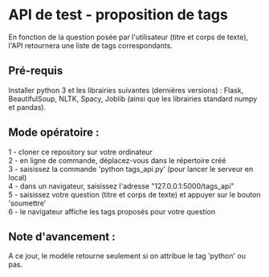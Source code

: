 # API de test - proposition de tags   
En fonction de la question posée par l'utilisateur (titre et corps de texte), l'API retournera une liste de tags correspondants.  
  
## Pré-requis  
Installer python 3 et les librairies suivantes (dernières versions) : Flask, BeautifulSoup, NLTK, Spacy, Joblib (ainsi que les librairies standard numpy et pandas).  
  
## Mode opératoire :   
1 - cloner ce repository sur votre ordinateur   
2 - en ligne de commande, déplacez-vous dans le répertoire créé   
3 - saisissez la commande 'python tags_api.py' (pour lancer le serveur en local)   
4 - dans un navigateur, saisissez l'adresse "127.0.0.1:5000/tags_api"   
5 - saisissez votre question (titre et corps de texte) et appuyer sur le bouton 'soumettre'   
6 - le navigateur affiche les tags proposés pour votre question   

## Note d'avancement :
A ce jour, le modèle retourne seulement si on attribue le tag 'python' ou pas.